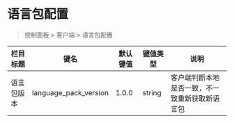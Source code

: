 # 语言包配置

> 控制面板 > 客户端 > 语言包配置

| 栏目标题 | 键名 | 默认键值 | 键值类型 | 说明 |
| --- | --- | --- | --- | --- |
| 语言包版本 | language_pack_version | 1.0.0 | string | 客户端判断本地是否一致，不一致重新获取新语言包 |
